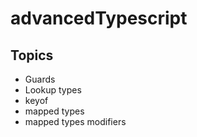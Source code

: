 # advancedTypescript

## Topics

- Guards
- Lookup types
- keyof
- mapped types
- mapped types modifiers
